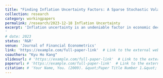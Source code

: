 ```yaml
---
title: "Finding Inflation Uncertainty Factors: A Sparse Stochastic Volatility Approach"
collection: research
category: workingpapers
permalink: /research/2023-12-18 Inflation Uncertainty
excerpt: 'Inflation uncertainty is an undeniable factor in economic decision-making. In this study, we investigate the factors that possess information on future inflation uncertainty among many observable macroeconomic variables and uncertainty indices. To do this, we estimate several inflation prediction models popular in the literature, allowing for stochastic volatility with predetermined variables. We apply the Dirac spike- and-slab prior to the volatility-explaining variables to detect relevant macroeconomic determinants of the inflation volatility process. Contrary to prior studies suggesting that the inflation level is essentially a unique factor explaining inflation uncertainty, our findings reveal that survey inflation expectations and the capacity utilization rate are significantly more relevant. These results remain robust to different models of inflation and horizons of future uncertainty.
'
# date: 2023
status: 'R&R'
venue: 'Journal of Financial Econometrics'
link: 'https://example.com/full-paper-link'  # Link to the external website
coauthors: "Kyu Ho Kang"
slidesurl: # 'https://example.com/full-paper-link'  # Link to the external website
paperurl: # 'https://example.com/full-paper-link'  # Link to the external website
citation: # 'Your Name, You. (2009). &quot;Paper Title Number 1.&quot; <i>Journal 1</i>. 1(1).'
---
```

